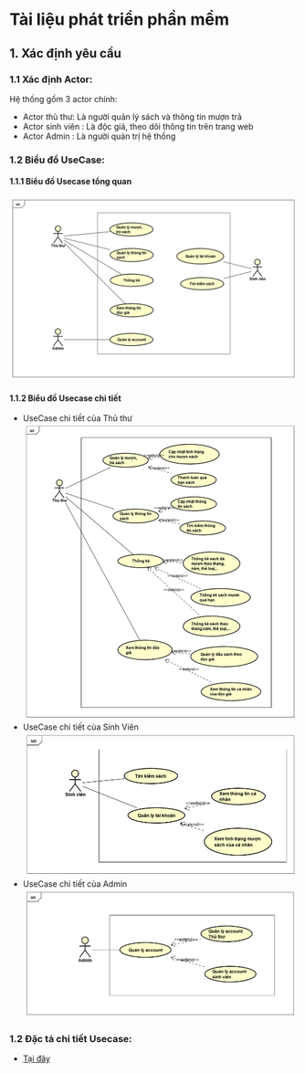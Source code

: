 # Tài liệu phát triển phần mềm
## 1. Xác định yêu cầu
### 1.1 Xác định Actor:
Hệ thống gồm 3 actor chính:
- Actor thủ thư: Là người quản lý sách và thông tin mượn trả
- Actor sinh viên : Là độc giả, theo dõi thông tin trên trang web
- Actor Admin : Là người quản trị hệ thống
### 1.2 Biểu đồ UseCase:
#### 1.1.1 Biểu đồ Usecase tổng quan
![UseCaseTongQuan](UseCaseDigrams/UseCaseTongQuan.png)
#### 1.1.2 Biểu đồ Usecase chi tiết
- UseCase chi tiết của Thủ thư
![UseCaseThuThu](UseCaseDigrams/UseCaseThuThu.png)
- UseCase chi tiết của Sinh Viên
![UseCaseSinhVien](UseCaseDigrams/UseCaseSinhVien.png)
- UseCase chi tiết của Admin 
![UseCaseAdmin](UseCaseDigrams/UseCaseAdmin.png)
### 1.2 Đặc tả chi tiết Usecase:
- [Tại đây](https://drive.google.com/file/d/1E4QsfgcYECWx2HlTyU-J6KisU6yErmQ3/view?usp=sharing)
